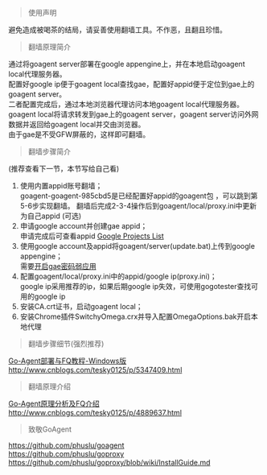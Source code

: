> 使用声明

避免造成被喝茶的结局，请妥善使用翻墙工具。不作恶，且翻且珍惜。

> 翻墙原理简介

通过将goagent server部署在google appengine上，并在本地启动goagent local代理服务器。  
配置好google ip便于goagent local查找gae，配置好appid便于定位到gae上的goagent server。  
二者配置完成后，通过本地浏览器代理访问本地goagent local代理服务器。goagent local将请求转发到gae上的goagent server，goagent server访问外网数据并返回给goagent local并交由浏览器。  
由于gae是不受GFW屏蔽的，这样即可翻墙。

> 翻墙步骤简介

(推荐查看下一节，本节写给自己看)  
1. 使用内置appid账号翻墙；  
goagent-goagent-985cbd5是已经配置好appid的goagent包  ，可以跳到第5-6步实现翻墙。
翻墙后完成2-3-4操作后到goagent/local/proxy.ini中更新为自己appid (可选)  
2. 申请google account并创建gae appid；  
申请完成后可查看appid [Google Projects List](https://console.developers.google.com/project?pli=1 "谷歌appid项目列表")  
3. 使用google account及appid将goagent/server(update.bat)上传到google appengine；  
需要[开启gae密码弱应用](https://console.developers.google.com/project?pli=1 "开启gae密码弱应用")  
4. 配置goagent/local/proxy.ini中的appid/google ip(proxy.ini)；  
google ip采用推荐的ip，如果后期google ip失效，可使用gogotester查找可用的google ip  
5. 安装CA.crt证书，启动goagent local；  
6. 安装Chrome插件SwitchyOmega.crx并导入配置OmegaOptions.bak开启本地代理  


> 翻墙步骤细节(强烈推荐)  

[Go-Agent部署与FQ教程-Windows版](http://www.cnblogs.com/tesky0125/p/5347409.html "Go-Agent部署与FQ教程-Windows版")  
http://www.cnblogs.com/tesky0125/p/5347409.html  

> 翻墙原理介绍  

[Go-Agent原理分析及FQ介绍](http://www.cnblogs.com/tesky0125/p/4889637.html "Go-Agent原理分析及FQ介绍")  
http://www.cnblogs.com/tesky0125/p/4889637.html  

> 致敬GoAgent  

https://github.com/phuslu/goagent  
https://github.com/phuslu/goproxy  
https://github.com/phuslu/goproxy/blob/wiki/InstallGuide.md  


  [1]: https://console.developers.google.com/project?pli=1 "gae appid列表"
